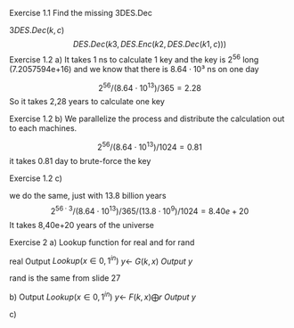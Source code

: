 Exercise 1.1
Find the missing 3DES.Dec

$3DES.Dec(k,c)$
$$
DES.Dec(k3,DES.Enc(k2,DES.Dec(k1,c)))
$$
Exercise 1.2
a)
It takes 1 ns to calculate 1 key and the key is $2^{56}$ long (7.2057594e+16) and we know that there is $8.64\cdot 10³$ ns on one day

$$
2^{56}/(8.64 \cdot 10^{13})/365=2.28
$$
So it takes 2,28 years to calculate one key

Exercise 1.2
b)
We parallelize the process and distribute the calculation out to each machines.

$$
2^{56}/(8.64 \cdot 10^{13})/1024=0.81
$$
it takes 0.81 day to brute-force the key 

Exercise 1.2
c)

we do the same, just with 13.8 billion years
$$
2^{56\cdot3}/(8.64 \cdot 10^{13})/365/(13.8\cdot10^{9})/1024=8.40e+20
$$
It takes 8,40e+20 years of the universe 

Exercise 2
a)
Lookup function for real and for rand

real
Output
$Lookup(x\in{0,1}^{in})$
$y\leftarrow \: G(k,x)$
$Output \: y$

rand
is the same from slide 27

b)
Output
$Lookup(x\in{0,1}^{in})$
$y\leftarrow \: F(k,x)\bigoplus r$
$Output \: y$

c)

